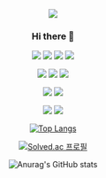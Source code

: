 

<div align="center">
<img src="https://capsule-render.vercel.app/api?type=waving&color=auto&height=300&section=header&text=hello!%20I'm SoYoung&fontSize=90" />

  
  ### Hi there 👋

<img src="https://img.shields.io/badge/Python-3766AB?style=flat-square&logo=Python&logoColor=white"/></a>
<img src="https://img.shields.io/badge/c++-00599C?style=flat-square&logo=C%2B%2B&logoColor=white"/></a>
<img src="https://img.shields.io/badge/Java-007396?style=flat-square&logo=Java&logoColor=white"/></a>
<img src="https://img.shields.io/badge/React-61DAFB?style=flat&logo=React&logoColor=white"/></a>


<img src="https://img.shields.io/badge/HTML-E34F26?style=flat-square&logo=HTML5&logoColor=white"/></a>
<img src="https://img.shields.io/badge/CSS-1572B6?style=flat-square&logo=CSS3&logoColor=white"/></a>
<img src="https://img.shields.io/badge/JS-F7DF1E?style=flat-square&logo=JavaScript&logoColor=white"/></a>

<img src="https://img.shields.io/badge/Visual-Studio-5c2d91?style=flat-square&logo=Visual-Studio&logoColor=white"/></a>
<img src="https://img.shields.io/badge/Eclipse-IDE-2c2255?style=flat-square&logo=Eclipse-IDE&logoColor=white"/></a>

<img src="https://img.shields.io/badge/Windows-0078d6?style=flat-square&logo=Eclipse-IDE&logoColor=white"/></a>
<img src="https://img.shields.io/badge/macOS-000000?style=flat-square&logo=macOS&logoColor=white"/></a>



[![Top Langs](https://github-readme-stats.vercel.app/api/top-langs/?username=nnuoyos&layout=compact&theme=본인이선택한테마명&langs_count=7)](https://github.com/anuraghazra/github-readme-stats)

[![Solved.ac 프로필](http://mazassumnida.wtf/api/v2/generate_badge?boj=ssoyyoung)](https://solved.ac/ssoyyoung)

![Anurag's GitHub stats](https://github-readme-stats.vercel.app/api?username=nnuoyos&show_icons=true&theme=radical)

</div>

<!--


<a href="버튼을 눌렀을 때 이동할 링크" target="_blank"><img src="https://img.shields.io/badge/뱃지레이블-배경색?style=뱃지모양&logo=로고&logoColor=로고색상"/></a>


**nnuoyos/nnuoyos** is a ✨ _special_ ✨ repository because its `README.md` (this file) appears on your GitHub profile.

Here are some ideas to get you started:

- 🔭 I’m currently working on ...
- 🌱 I’m currently learning ...
- 👯 I’m looking to collaborate on ...
- 🤔 I’m looking for help with ...
- 💬 Ask me about ...
- 📫 How to reach me: ...
- 😄 Pronouns: ...
- ⚡ Fun fact: ...
-->
